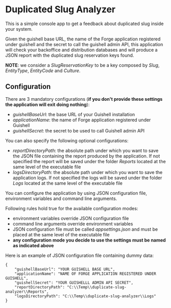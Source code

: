 # Duplicated Slug Analyzer

This is a simple console app to get a feedback about duplicated slug inside your system.

Given the guishell base URL, the name of the Forge application registered under guishell and the secret to call the guishell admin API, this application will check your backoffice and distribution databases and will produce a JSON report with the duplicated slug reservation keys found.

**NOTE**: we consider a *SlugReservationKey* to be a key composed by *Slug*, *EntityType*, *EntityCode* and *Culture*. 

## Configuration

There are 3 mandatory configurations (**if you don't provide these settings the application will exit doing nothing**): 
 - *guishellBaseUrl*: the base URL of your Guishell installation
 - *applicationName*: the name of Forge application registered under Guishell
 - *guishellSecret*: the secret to be used to call Guishell admin API
 
You can also specify the following optional configurations:
- *reportDirectoryPath*: the absolute path under which you want to save the JSON file containing the report produced by the application. If not specified the report will be saved under the folder *Reports* located at the same level of the executable file
- *logsDirectoryPath*: the absolute path under which you want to save the application logs. If not specified the logs will be saved under the folder *Logs* located at the same level of the executable file

You can configure the application by using JSON configuration file, environment variables and command line arguments.  

Following rules hold true for the available configuration modes:
- environment variables override JSON configuration file
- command line arguments override environment variables
- JSON configuration file must be called *appsettings.json* and must be placed at the same level of the executable file
- **any configuration mode you decide to use the settings must be named as indicated above**

Here is an example of JSON configuration file containing dummy data: 
```
{
	"guishellBaseUrl": "YOUR GUISHELL BASE URL",
	"applicationName": "NAME OF FORGE APPLICATION REGISTERED UNDER GUISHELL",
	"guishellSecret": "YOUR GUISHELLL ADMIN API SECRET",
	"reportDirectoryPath": "C:\\Temp\\duplicate-slug-analyzer\\Reports",
	"logsDirectoryPath": "C:\\Temp\\duplicate-slug-analyzer\\Logs"
}
```
